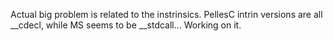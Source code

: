 Actual big problem is related to the instrinsics.
PellesC intrin versions are all __cdecl, while MS seems to be __stdcall...
Working on it.
